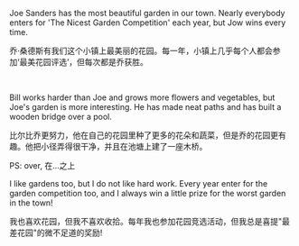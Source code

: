 Joe Sanders has the most beautiful garden in our town. Nearly everybody enters for 'The Nicest Garden Competition' each year, but Jow wins every time.

乔·桑德斯有我们这个小镇上最美丽的花园。每一年，小镇上几乎每个人都会参加‘最美花园评选’，但每次都是乔获胜。     

    



Bill works harder than Joe and grows more flowers and vegetables, but Joe's garden is more interesting. He has made neat paths and has built a wooden bridge over a pool.

比尔比乔更努力，他在自己的花园里种了更多的花朵和蔬菜，但是乔的花园更有趣。他把小径弄得很干净，并且在池塘上建了一座木桥。

PS: over, 在...之上         





I like gardens too, but I do not like hard work. Every year enter for the garden competition too, and I always win a little prize for the worst garden in the town!

我也喜欢花园，但我不喜欢收拾。每年我也参加花园竞选活动，但我总是喜提"最差花园"的微不足道的奖励!


